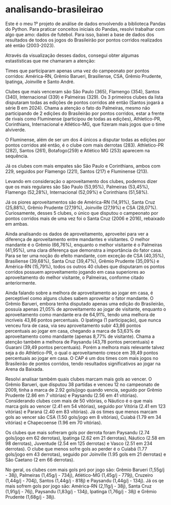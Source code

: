 # analisando-brasileirao

Este é o meu 1º projeto de análise de dados envolvendo a biblioteca Pandas do Python.
Para praticar conceitos iniciais do Pandas, resolvi trabalhar com algo que amo: dados de futebol.
Para isso, baixei a base de dados dos resultados de todos os jogos do Brasileirão por pontos corridos realizados até então (2003-2023).

Através da visualização desses dados, consegui obter algumas estastísticas que me chamaram a atenção:

Times que participaram apenas uma vez do campeonato por pontos corridos: América-RN, Grêmio Barueri, Brasiliense, CSA, Grêmio Prudente, Ipatinga, Joinville e Santo André.

Clubes que mais venceram são São Paulo (365), Flamengo (354), Santos (340), Internacional (339) e Palmeiras (329).
Os 3 primeiros clubes da lista disputaram todas as edições de pontos corridos até então (Santos jogará a série B em 2024).
Chama a atenção o fato do Palmeiras, mesmo não participando de 2 edições do Brasileirão por pontos corridos, estar a frente de rivais como Fluminense (participou de todas as edições), Athletico-PR, Corinthians, Internacional e Atlético-MG, que fizeram mais jogos que o time alviverde.

O Fluminense, além de ser um dos 4 únicos a disputar todas as edições por pontos corridos até então, é o clube com mais derrotas (283). Athletico-PR (282), Santos (261), Botafogo(259) e Atlético MG (253) aparecem na sequência.

Já os clubes com mais empates são São Paulo e Corinthians, ambos com 229, seguidos por Flamengo (221), Santos (217) e Fluminense (213).

Levando em consideração o aproveitamento dos clubes, podemos dizer que os mais regulares são São Paulo (53,95%), Palmeiras (53,45%), Flamengo (52,28%), Internacional (52,09%) e Corinthians (51,58%).

Já os piores aproveitamentos são de América-RN (14,91%), Santa Cruz (25,88%), Grêmio Prudente (27,19%), Joinville (27,19%) e CSA (28,07%). Curiosamente, desses 5 clubes, o único que disputou o campeonato por pontos corridos mais de uma vez foi o Santa Cruz (2006 e 2016), rebaixado em ambas.

Ainda analisando os dados de aproveitamento, aproveitei para ver a diferença de aproveitamento entre mandantes e visitantes. O melhor mandante é o Grêmio (66,76%), enquanto o melhor visitante é o Palmeiras (41,95%), uma clara diferença que demonstra a importância do fator casa. Para se ter uma noção do efeito mandante, com exceção de CSA (40,35%), Brasiliense (39,68%), Santa Cruz (39,47%), Grêmio Prudente (35,09%) e América-RN (15,79%), todos os outros 40 clubes que disputaram os pontos corridos possuem aproveitamento jogando em casa superiores ao aproveitamento do melhor visitante, o Palmeiras, conforme citado anteriormente.

Ainda falando sobre a melhora de aproveitamento ao jogar em casa, é perceptível como alguns clubes sabem aproveitar o fator mandante. 
O Grêmio Barueri, embora tenha disputado apenas uma edição do Brasileirão, possuía apenas 21,05% de aproveitamento ao jogar de visitante, enquanto o aproveitamento como mandante era de 64,91%, tendo uma melhora de incríveis 43,86 pontos percentuais.
O Ipatinga (1 participação), que nunca venceu fora de casa, via seu aproveitamento subir 43,86 pontos percentuais ao jogar em casa, chegando a marca de 53,63% de aproveitamento como mandante (apenas 8,77% de visitante).
Chama a atenção também a melhora de Paysandu (43,78 pontos percentuais) e Guarani (39,49 pontos percentuais).
Porém a melhora mais relevante talvez seja a do Athletico-PR, o qual o aproveitamento cresce em 39,49 pontos percentuais ao jogar em casa. O CAP é um dos times com mais jogos no Brasileirão de pontos corridos, tendo resultados significativos ao jogar na Arena da Baixada.

Resolvi analisar também quais clubes marcam mais gols ao vencer. O Grêmio Barueri, que disputou 38 partidas e venceu 12 no campeonato de 2009, tinha a marca de 2.92 gols/jogo quando vencia, seguido por Grêmio Prudente (2.86 em 7 vitórias) e Paysandu (2.56 em 41 vitórias).
Considerando clubes com mais de 50 vitórias, o Náutico é o que mais marca gols ao vencer (2.41 em 54 vitórias), seguido por Vitória (2.41 em 123 vitórias) e Paraná (2.40 em 83 vitórias). Já os times que menos marcam gols ao vencer são CSA (1.50 gols/jogo em 8 vitórias), Cuiabá (1.79 em 34 vitórias) e Chapecoense (1.96 em 70 vitórias).

Os clubes que mais sofreram gols por derrota foram Paysandu (2.74 gols/jogo em 62 derrotas), Ipatinga (2.62 em 21 derrotas), Náutico (2.58 em 98 derrotas), Juventude (2.54 em 125 derrotas) e Vasco (2.51 em 234 derrotas). O clube que menos sofre gols ao perder é o Cuiabá (1.77 gols/jogo em 43 derrotas), seguido por Joinville (1.95 gols em 21 derrotas) e São Caetano (2 em 66 derrotas).

No geral, os clubes com mais gols pró por jogo são: Grêmio Barueri (1,55g/j - 38j), Palmeiras (1,45g/j - 734j), Atlético-MG (1,45g/j - 779j), Cruzeiro (1,44g/j - 704j), Santos (1,44g/j - 818j) e Paysandu (1,44g/j - 134j). Já os qe mais sofrem gols por jogo são: América-RN (2,11g/j - 38j), Santa Cruz (1,91g/j - 76j), Paysandu (1,83g/j - 134j), Ipatinga (1,76g/j - 38j) e Grêmio Prudente (1,68g/j - 38j).